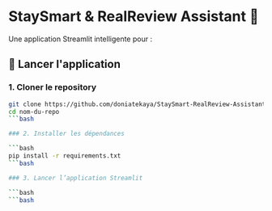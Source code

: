 # StaySmart & RealReview Assistant 🏡

Une application Streamlit intelligente pour :


## 🚀 Lancer l'application

### 1. Cloner le repository

```bash
git clone https://github.com/doniatekaya/StaySmart-RealReview-Assistant.git
cd nom-du-repo
```bash

### 2. Installer les dépendances

```bash
pip install -r requirements.txt
```bash

### 3. Lancer l’application Streamlit

```bash                                                                                                                                                                                   streamlit run app.py
```bash

